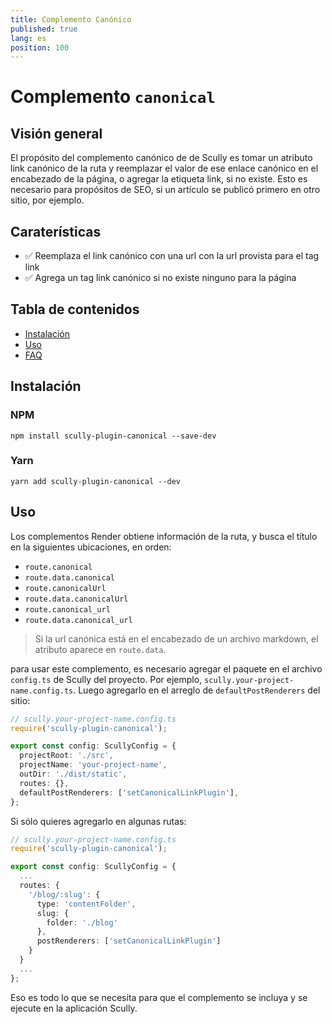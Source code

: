 ```yaml
---
title: Complemento Canónico
published: true
lang: es
position: 100
---
```


# Complemento `canonical`

<div class="docs-link_table">
  <a class="homepage" href="https://github.com/pjlamb12/scully-plugin-canonical"></a>
  <a class="repository" href="https://github.com/pjlamb12/scully-plugin-canonical"></a>
</div>

## Visión general

El propósito del complemento canónico de de Scully es tomar un atributo link canónico de la ruta y reemplazar el valor de ese enlace canónico en el encabezado de la página, o agregar la etiqueta link, si no existe. Esto es necesario para propósitos de SEO, si un artículo se publicó primero en otro sitio, por ejemplo.

## Caraterísticas

- ✅ Reemplaza el link canónico con una url con la url provista para el tag link
- ✅ Agrega un tag link canónico si no existe ninguno para la página

## Tabla de contenidos

- [Instalación](#Instalación)
- [Uso](#uso)
- [FAQ](#faq)

## Instalación

### NPM

`npm install scully-plugin-canonical --save-dev`

### Yarn

`yarn add scully-plugin-canonical --dev`

## Uso

Los complementos Render obtiene información de la ruta, y busca el título en la siguientes ubicaciones, en orden:

- `route.canonical`
- `route.data.canonical`
- `route.canonicalUrl`
- `route.data.canonicalUrl`
- `route.canonical_url`
- `route.data.canonical_url`

> Si la url canónica está en el encabezado de un archivo markdown, el atributo aparece en `route.data`.

para usar este complemento, es necesario agregar el paquete en el archivo `config.ts` de Scully del proyecto. Por ejemplo, `scully.your-project-name.config.ts`.
Luego agregarlo en el arreglo de `defaultPostRenderers` del sitio:

```ts
// scully.your-project-name.config.ts
require('scully-plugin-canonical');

export const config: ScullyConfig = {
  projectRoot: './src',
  projectName: 'your-project-name',
  outDir: './dist/static',
  routes: {},
  defaultPostRenderers: ['setCanonicalLinkPlugin'],
};
```

Si sólo quieres agregarlo en algunas rutas:

```ts
// scully.your-project-name.config.ts
require('scully-plugin-canonical');

export const config: ScullyConfig = {
  ...
  routes: {
    '/blog/:slug': {
      type: 'contentFolder',
      slug: {
        folder: './blog'
      },
      postRenderers: ['setCanonicalLinkPlugin']
    }
  }
  ...
};
```

Eso es todo lo que se necesita para que el complemento se incluya y se ejecute en la aplicación Scully.
